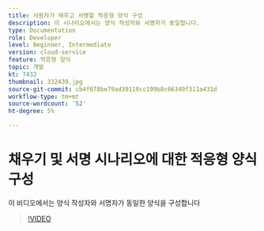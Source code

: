 ```yaml
---
title: 사용자가 채우고 서명할 적응형 양식 구성
description: 이 시나리오에서는 양식 작성자와 서명자가 동일합니다.
type: Documentation
role: Developer
level: Beginner, Intermediate
version: cloud-service
feature: 적응형 양식
topic: 개발
kt: 7432
thumbnail: 332439.jpg
source-git-commit: cb4f678be79ad39110cc199b8c66349f311a431d
workflow-type: tm+mt
source-wordcount: '52'
ht-degree: 5%

---
```


# 채우기 및 서명 시나리오에 대한 적응형 양식 구성


이 비디오에서는 양식 작성자와 서명자가 동일한 양식을 구성합니다

>[!VIDEO](https://video.tv.adobe.com/v/332439/?quality=9&learn=on)

